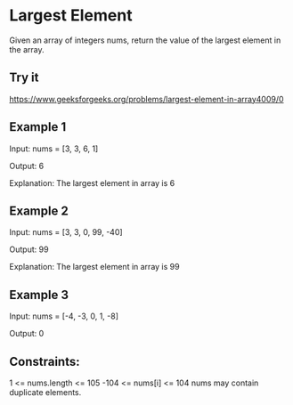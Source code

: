 # Largest Element
Given an array of integers nums, return the value of the largest element in the array.

## Try it
https://www.geeksforgeeks.org/problems/largest-element-in-array4009/0

## Example 1
Input: nums = [3, 3, 6, 1]

Output: 6

Explanation: The largest element in array is 6

## Example 2
Input: nums = [3, 3, 0, 99, -40]

Output: 99

Explanation: The largest element in array is 99

## Example 3
Input: nums = [-4, -3, 0, 1, -8]

Output:
0

## Constraints:
1 <= nums.length <= 105
-104 <= nums[i] <= 104
nums may contain duplicate elements.